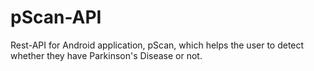 # pScan-API
Rest-API for Android application, pScan, which helps the user to detect whether they have Parkinson's Disease or not.
